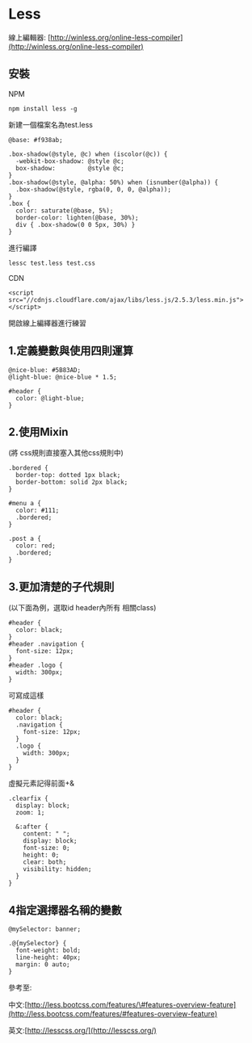 # Less

線上編輯器: [http://winless.org/online-less-compiler](http://winless.org/online-less-compiler)

## 安裝

NPM

```text
npm install less -g
```

新建一個檔案名為test.less

```text
@base: #f938ab;

.box-shadow(@style, @c) when (iscolor(@c)) {
  -webkit-box-shadow: @style @c;
  box-shadow:         @style @c;
}
.box-shadow(@style, @alpha: 50%) when (isnumber(@alpha)) {
  .box-shadow(@style, rgba(0, 0, 0, @alpha));
}
.box {
  color: saturate(@base, 5%);
  border-color: lighten(@base, 30%);
  div { .box-shadow(0 0 5px, 30%) }
}
```

進行編譯

```text
lessc test.less test.css
```

CDN

```text
<script src="//cdnjs.cloudflare.com/ajax/libs/less.js/2.5.3/less.min.js"></script>
```

開啟線上編繹器進行練習

## 1.定義變數與使用四則運算

```text
@nice-blue: #5B83AD;
@light-blue: @nice-blue * 1.5;

#header {
  color: @light-blue;
}
```

## 2.使用Mixin

\(將 css規則直接塞入其他css規則中\)

```text
.bordered {
  border-top: dotted 1px black;
  border-bottom: solid 2px black;
}

#menu a {
  color: #111;
  .bordered;
}

.post a {
  color: red;
  .bordered;
}
```

## 3.更加清楚的子代規則

\(以下面為例，選取id header內所有 相關class\)

```text
#header {
  color: black;
}
#header .navigation {
  font-size: 12px;
}
#header .logo {
  width: 300px;
}
```

可寫成這樣

```text
#header {
  color: black;
  .navigation {
    font-size: 12px;
  }
  .logo {
    width: 300px;
  }
}
```

虛擬元素記得前面+&

```text
.clearfix {
  display: block;
  zoom: 1;

  &:after {
    content: " ";
    display: block;
    font-size: 0;
    height: 0;
    clear: both;
    visibility: hidden;
  }
}
```

## 4指定選擇器名稱的變數

```text
@mySelector: banner;

.@{mySelector} {
  font-weight: bold;
  line-height: 40px;
  margin: 0 auto;
}
```

參考至:

中文:[http://less.bootcss.com/features/\#features-overview-feature](http://less.bootcss.com/features/#features-overview-feature)

英文:[http://lesscss.org/](http://lesscss.org/)

